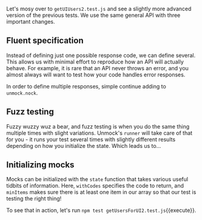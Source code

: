 Let's mosy over to `getUIUsers2.test.js` and see a slightly more advanced version of the previous tests. We use the same general API with three important changes.

## Fluent specification

Instead of defining just one possible response code, we can define several. This allows us with minimal effort to reproduce how an API will actually behave. For example, it is rare that an API never throws an error, and you almost always will want to test how your code handles error responses.

In order to define multiple responses, simple continue adding to `unmock.nock`.

## Fuzz testing

Fuzzy wuzzy wuz a bear, and fuzz testing is when you do the same thing multiple times with slight variations. Unmock's `runner` will take care of that for you - it runs your test several times with slightly different results depending on how you initialize the state.  Which leads us to...

## Initializing mocks

Mocks can be initialized with the `state` function that takes various useful tidbits of information. Here, `withCodes` specifies the code to return, and `minItems` makes sure there is at least one item in our array so that our test is testing the right thing!

To see that in action, let's run `npm test getUsersForUI2.test.js`{{execute}}.